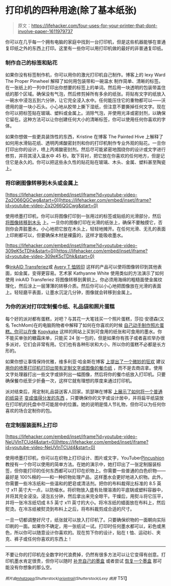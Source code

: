 # 打印机的四种用途(除了基本纸张)

> 原文：<https://lifehacker.com/four-uses-for-your-printer-that-dont-involve-paper-1611979737>

你可以在几乎每一个拥有电脑的家庭中找到一台打印机，但是这些机器能够在普通复印纸之外的东西上打印。这里有一些你可以用打印机做的最好的非普通复印纸。



### **制作自己的标签和贴花**

如果你没有标签制作机，你可以用你的激光打印机自己制作。博客上的 lexy Ward The Proper Pinwheel 解释了如何用包装带和一碗温水 制作简单、清晰的标签。在一张纸上的一列中打印出你想要的标签上的单词。然后用一块透明的包装带盖住纸的那个区域。确保没有气泡，然后修剪掉所有多余的纸张。将贴有文字的纸放入一碗水中浸泡五到六分钟，让它完全浸入水中。任何能压住它的重物都可以——沃德用的是一块小石头。小心地从胶带上撕下湿纸，但注意不要撕掉任何文字。现在你可以把标签贴在玻璃、塑料或金属上。消除气泡，并使用光泽或密封剂，以确保它留在。这种方法可以让你创建任何大小的清晰标签，你可以使用任何你喜欢的字体。

如果你想做一些更具装饰性的东西，Kristine 在博客 The Painted Hive 上解释了如何用水滑贴花纸、透明丙烯酸密封剂和你的打印机制作专业外观的贴花。一旦你打印出你的设计，喷上丙烯酸密封剂。然后尽可能紧密地围绕你的设计或文字进行修剪，并将其浸入温水中 45 秒。取下背衬，把它放在你喜欢的任何地方，但是记住它是永久的。你可以把这些永久性的贴花贴在玻璃、木头、金属、塑料甚至陶瓷上。

### **将印刷图像转移到木头或金属上**

 [https://lifehacker.com/embed/inset/iframe?id=youtube-video-Zq2O66QGCwg&start=0](https://lifehacker.com/embed/inset/iframe?id=youtube-video-Zq2O66QGCwg&start=0) 

使用喷墨打印机，你可以将图像打印到一张用过的标签或贴纸的光滑部分，然后 [将图像转移到木头](https://lifehacker.com/transfer-inkjet-printed-images-to-wood-with-almost-no-1568969360) 上。一旦你的图像打印在光滑的纸张上，确保不要触摸它，否则你会弄脏墨水。小心地把它放在木头上，轻轻地摊开。在任何光滑、无孔的表面上印刷都可以，但要确保木材是裸露的，这样才能吸收墨水。

 [https://lifehacker.com/embed/inset/iframe?id=youtube-video-309eK5cTDhk&start=0](https://lifehacker.com/embed/inset/iframe?id=youtube-video-309eK5cTDhk&start=0) 

像[inkAID Transferiez](http://www.inkaid1.com/inkaid-coatings/inkaid-transferiez-image-transfer-medium)或 [Avery T 恤转印](http://www.avery.com/avery/en_us/Products/Crafts-%26-Scrapbooking/Fabric-Transfers/T_Shirt-Transfers--6-ct._03271.htm) 这样的产品可以使将图像转印到其他表面，如金属，变得更容易。艺术家 Kathyanne White 使用类似的方法演示了如何使用 inkAID Transferiez 将图像转移到黄铜上。你必须用海绵的粗糙面使金属纹理化，然后涂上一层薄薄的转移介质。然后你可以小心地把图像放在光滑的表面上。轻轻磨平表面，让墨水沉淀几分钟，图像就会转移到金属上。

### **为你的派对打印定制餐巾纸、礼品袋和照片蛋糕**

每个好的派对都有蛋糕，对吧？与其花一大笔钱买一个照片蛋糕，莎拉·安德森(又名 TechMom)在的电脑购物者中解释了如何在你喜欢的时候 [自己动手制作照片蛋糕。你可以在像](http://www.computershopper.com/shoptalk/techmom/get-creative-with-your-printer) [Kopykake](http://www.copycake.com/) 这样的网站上买到可食用的纸张和可食用的墨水。你不能买单张的糖霜床单，只能买 24 张一包的，但是如果你有孩子或者喜欢举办很多派对，它们会非常有用。它们也有各种形状和大小，所以你的蛋糕不必都是长方形的。

如果你想让事情保持优雅，维多利亚·哈金斯在博客 [上提出了一个微妙的狂欢](http://asubtlerevelry.com/) 建议 [用你的喷墨打印机打印出带有定制文字或图像的餐巾纸](http://asubtlerevelry.com/how-to-print-on-paper-napkins) ，而不是去商店拿。使用文字处理器打出一些文字或排列出一幅图像，然后将你的餐巾纸放入打印机。只要确保餐巾纸至少折叠一次，这样它就有理想的厚度来通过打印机。

派对结束后，用定制礼品袋送客人回家。凯瑟琳在博客 [上展示了如何将一个普通的纸袋子](http://www.twigandthistle.com/blog/) [变成值得分发的东西](http://www.twigandthistle.com/blog/2009/02/diy-sweetheart-brownie-valentine/) 。只要确保你的文字或设计居中，并将扁平纸袋放在打印机的托盘中尽可能居中的位置。她的说明是情人节礼物，但你可以为任何你喜欢的场合定制你的包。

### **在定制服装面料上打印**

 [https://lifehacker.com/embed/inset/iframe?id=youtube-video-NeUVlnTCUd4&start=0](https://lifehacker.com/embed/inset/iframe?id=youtube-video-NeUVlnTCUd4&start=0) 

使用喷墨打印机，你可以在织物上打印设计、图片或文字，YouTuber[Pincushion](https://www.youtube.com/channel/UC2QSX1z7lvF3bWXv6sK0UXw)教授有一个你可以使用的简单方法。在她的演示中，她打印出了一张定制服装标签，但你能打印的任何东西都可以打印在织物上。你需要一些普通的白色织物——最好是 100%棉的——和一种织物处理产品，这样墨水会更好地进入织物。此外，你需要一些冷冻纸和一些温和的肥皂或清洁剂。把你的布料裁得比标准的 8.5 英寸 x11 英寸大一点，以防缩水。将织物放入盛有处理溶液的平底锅或塑料容器中，并将其完全浸没。浸泡五分钟，然后拿出来完全晾干。干燥后，用熨斗将它压平，并将一张冷冻纸切成 8.5 英寸 x11 英寸的大小。将冷冻纸的蜡面放在布料上，然后熨烫。在冷冻纸被熨烫到布料上之后，将布料裁剪成合适的尺寸。

一旦一切都调整好尺寸，纸张就可以放入打印机了。只要确保织物的一面朝向实际印刷的一面。如果你不确定，用一张纸试一试。打印时任何墨水都可以，彩色或黑色，所以你可以随意设计你喜欢的。现在剪下你的设计，贴在 t 恤、运动衫、夹克、裤子或任何你喜欢的东西上！

* * *

不要让你的打印机在全数字时代浪费掉，仍然有很多方法可以让它变得有创意。打印机墨水肯定很贵，但你可以随时 [补充自己的墨盒](https://lifehacker.com/refill-your-printer-cartridges-and-save-money-152916) 或者尝试 [恢复一个墨盒](http://lifehacker.com/revive-a-seemingly-empty-printer-cartridge-with-a-hair-5958638) 那可能没有你想象的那么空。

<small>*照片由*</small>[<small>*mhatzapa*</small>](http://www.shutterstock.com/pic.mhtml?id=105093599&src=id)<small>*(Shutterstock)*</small>[<small>*oriontrail*</small>](http://www.shutterstock.com/pic.mhtml?id=172928630&src=id)<small>*(Shutterstock)*</small><small>*Lexy 病房*</small> T51】